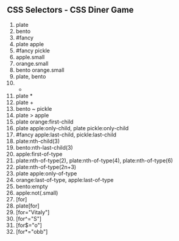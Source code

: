 ## CSS Selectors - CSS Diner Game

1. plate
2. bento
3. #fancy
4. plate apple
5. #fancy pickle
6. apple.small
7. orange.small
8. bento orange.small
9. plate, bento
10. -
11. plate \*
12. plate +
13. bento ~ pickle
14. plate > apple
15. plate orange:first-child
16. plate apple:only-child, plate pickle:only-child
17. #fancy apple:last-child, pickle:last-child
18. plate:nth-child(3)
19. bento:nth-last-child(3)
20. apple:first-of-type
21. plate:nth-of-type(2), plate:nth-of-type(4), plate:nth-of-type(6)
22. plate:nth-of-type(2n+3)
23. plate apple:only-of-type
24. orange:last-of-type, apple:last-of-type
25. bento:empty
26. apple:not(.small)
27. [for]
28. plate[for]
29. [for="Vitaly"]
30. [for^="S"]
31. [for$="o"]
32. [for*="obb"]
